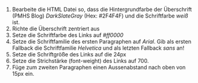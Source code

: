 1.  Bearbeite die HTML Datei so, dass die Hintergrundfarbe der Überschrift (PMHS Blog) _DarkSlateGray_ (Hex: #2F4F4F) und die Schriftfarbe _weiß_ ist.
2.  Richte die Überschrift zentriert aus
3.  Setze die Schriftfarbe des Links auf _#ff0000_
4.  Setze die Schriftfamilie des ersten Paragraphen auf _Arial_. Gib als ersten Fallback die Schriftfamilie _Helvetica_ und als letzten Fallback _sans_ an!
5.  Setze die Schriftgröße des Links auf die 24px
6.  Setze die Strichstärke (font-weight) des Links auf 700.
7.  Füge zum zweiten Paragraphen einen Aussenabstand nach oben von 15px ein.
